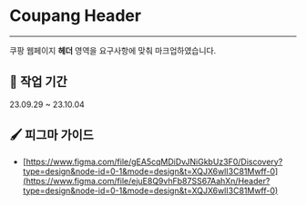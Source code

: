 # Coupang Header
___
쿠팡 웹페이지 **헤더** 영역을 요구사항에 맞춰 마크업하였습니다.

## 📅 작업 기간
23.09.29 ~ 23.10.04

## 🖌️ 피그마 가이드
- [https://www.figma.com/file/gEA5cqMDiDvJNiGkbUz3F0/Discovery?type=design&node-id=0-1&mode=design&t=XQJX6wlI3C81Mwff-0](https://www.figma.com/file/ejuE8Q9vhFb87SS67AahXn/Header?type=design&node-id=0-1&mode=design&t=XQJX6wlI3C81Mwff-0)

